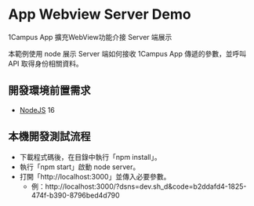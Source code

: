 # App Webview Server Demo
1Campus App 擴充WebView功能介接 Server 端展示

本範例使用 node 展示 Server 端如何接收 1Campus App 傳遞的參數，並呼叫 API 取得身份相關資料。

## 開發環境前置需求
- [NodeJS] 16

[NodeJS]:https://nodejs.org/en/

## 本機開發測試流程
- 下載程式碼後，在目錄中執行「npm install」。
- 執行「npm start」啟動 node server。
- 打開「http://localhost:3000」並傳入必要參數。
  - 例：http://localhost:3000/?dsns=dev.sh_d&code=b2ddafd4-1825-474f-b390-8796bed4d790

